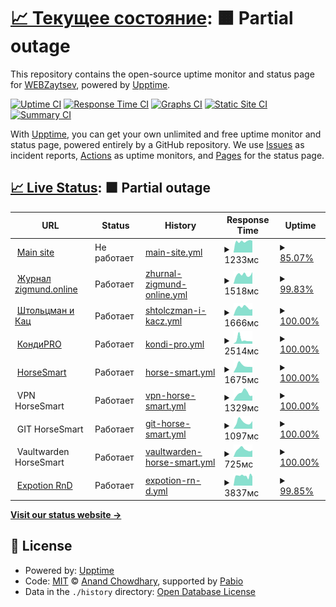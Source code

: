 # [📈 Текущее состояние](https://up.zaitsv.dev): <!--live status--> **🟧 Partial outage**

This repository contains the open-source uptime monitor and status page for [WEBZaytsev](https://webzaytsev.ru), powered by [Upptime](https://github.com/upptime/upptime).

[![Uptime CI](https://github.com/WEBzaytsev/upptime/workflows/Uptime%20CI/badge.svg)](https://github.com/WEBzaytsev/upptime/actions?query=workflow%3A%22Uptime+CI%22)
[![Response Time CI](https://github.com/WEBzaytsev/upptime/workflows/Response%20Time%20CI/badge.svg)](https://github.com/WEBzaytsev/upptime/actions?query=workflow%3A%22Response+Time+CI%22)
[![Graphs CI](https://github.com/WEBzaytsev/upptime/workflows/Graphs%20CI/badge.svg)](https://github.com/WEBzaytsev/upptime/actions?query=workflow%3A%22Graphs+CI%22)
[![Static Site CI](https://github.com/WEBzaytsev/upptime/workflows/Static%20Site%20CI/badge.svg)](https://github.com/WEBzaytsev/upptime/actions?query=workflow%3A%22Static+Site+CI%22)
[![Summary CI](https://github.com/WEBzaytsev/upptime/workflows/Summary%20CI/badge.svg)](https://github.com/WEBzaytsev/upptime/actions?query=workflow%3A%22Summary+CI%22)

With [Upptime](https://upptime.js.org), you can get your own unlimited and free uptime monitor and status page, powered entirely by a GitHub repository. We use [Issues](https://github.com/WEBzaytsev/upptime/issues) as incident reports, [Actions](https://github.com/WEBzaytsev/upptime/actions) as uptime monitors, and [Pages](https://up.zaitsv.dev) for the status page.

## [📈 Live Status](https://demo.upptime.js.org): <!--live status--> **🟧 Partial outage**

<!--start: status pages-->
<!-- This summary is generated by Upptime (https://github.com/upptime/upptime) -->
<!-- Do not edit this manually, your changes will be overwritten -->
<!-- prettier-ignore -->
| URL | Status | History | Response Time | Uptime |
| --- | ------ | ------- | ------------- | ------ |
| <img alt="" src="https://icons.duckduckgo.com/ip3/webzaytsev.ru.ico" height="13"> [Main site](https://webzaytsev.ru) | Не работает | [main-site.yml](https://github.com/WEBzaytsev/upptime/commits/HEAD/history/main-site.yml) | <details><summary><img alt="Response time graph" src="./graphs/main-site/response-time-week.png" height="20"> 1233мс</summary><br><a href="https://up.zaitsv.dev/history/main-site"><img alt="Response time 1557" src="https://img.shields.io/endpoint?url=https%3A%2F%2Fraw.githubusercontent.com%2FWEBzaytsev%2Fupptime%2FHEAD%2Fapi%2Fmain-site%2Fresponse-time.json"></a><br><a href="https://up.zaitsv.dev/history/main-site"><img alt="24-hour response time 0" src="https://img.shields.io/endpoint?url=https%3A%2F%2Fraw.githubusercontent.com%2FWEBzaytsev%2Fupptime%2FHEAD%2Fapi%2Fmain-site%2Fresponse-time-day.json"></a><br><a href="https://up.zaitsv.dev/history/main-site"><img alt="7-day response time 1233" src="https://img.shields.io/endpoint?url=https%3A%2F%2Fraw.githubusercontent.com%2FWEBzaytsev%2Fupptime%2FHEAD%2Fapi%2Fmain-site%2Fresponse-time-week.json"></a><br><a href="https://up.zaitsv.dev/history/main-site"><img alt="30-day response time 1427" src="https://img.shields.io/endpoint?url=https%3A%2F%2Fraw.githubusercontent.com%2FWEBzaytsev%2Fupptime%2FHEAD%2Fapi%2Fmain-site%2Fresponse-time-month.json"></a><br><a href="https://up.zaitsv.dev/history/main-site"><img alt="1-year response time 1557" src="https://img.shields.io/endpoint?url=https%3A%2F%2Fraw.githubusercontent.com%2FWEBzaytsev%2Fupptime%2FHEAD%2Fapi%2Fmain-site%2Fresponse-time-year.json"></a></details> | <details><summary><a href="https://up.zaitsv.dev/history/main-site">85.07%</a></summary><a href="https://up.zaitsv.dev/history/main-site"><img alt="All-time uptime 94.08%" src="https://img.shields.io/endpoint?url=https%3A%2F%2Fraw.githubusercontent.com%2FWEBzaytsev%2Fupptime%2FHEAD%2Fapi%2Fmain-site%2Fuptime.json"></a><br><a href="https://up.zaitsv.dev/history/main-site"><img alt="24-hour uptime 0.00%" src="https://img.shields.io/endpoint?url=https%3A%2F%2Fraw.githubusercontent.com%2FWEBzaytsev%2Fupptime%2FHEAD%2Fapi%2Fmain-site%2Fuptime-day.json"></a><br><a href="https://up.zaitsv.dev/history/main-site"><img alt="7-day uptime 85.07%" src="https://img.shields.io/endpoint?url=https%3A%2F%2Fraw.githubusercontent.com%2FWEBzaytsev%2Fupptime%2FHEAD%2Fapi%2Fmain-site%2Fuptime-week.json"></a><br><a href="https://up.zaitsv.dev/history/main-site"><img alt="30-day uptime 94.06%" src="https://img.shields.io/endpoint?url=https%3A%2F%2Fraw.githubusercontent.com%2FWEBzaytsev%2Fupptime%2FHEAD%2Fapi%2Fmain-site%2Fuptime-month.json"></a><br><a href="https://up.zaitsv.dev/history/main-site"><img alt="1-year uptime 94.08%" src="https://img.shields.io/endpoint?url=https%3A%2F%2Fraw.githubusercontent.com%2FWEBzaytsev%2Fupptime%2FHEAD%2Fapi%2Fmain-site%2Fuptime-year.json"></a></details>
| <img alt="" src="https://icons.duckduckgo.com/ip3/zigmund.online.ico" height="13"> [Журнал zigmund.online](https://zigmund.online/journal) | Работает | [zhurnal-zigmund-online.yml](https://github.com/WEBzaytsev/upptime/commits/HEAD/history/zhurnal-zigmund-online.yml) | <details><summary><img alt="Response time graph" src="./graphs/zhurnal-zigmund-online/response-time-week.png" height="20"> 1518мс</summary><br><a href="https://up.zaitsv.dev/history/zhurnal-zigmund-online"><img alt="Response time 1416" src="https://img.shields.io/endpoint?url=https%3A%2F%2Fraw.githubusercontent.com%2FWEBzaytsev%2Fupptime%2FHEAD%2Fapi%2Fzhurnal-zigmund-online%2Fresponse-time.json"></a><br><a href="https://up.zaitsv.dev/history/zhurnal-zigmund-online"><img alt="24-hour response time 1639" src="https://img.shields.io/endpoint?url=https%3A%2F%2Fraw.githubusercontent.com%2FWEBzaytsev%2Fupptime%2FHEAD%2Fapi%2Fzhurnal-zigmund-online%2Fresponse-time-day.json"></a><br><a href="https://up.zaitsv.dev/history/zhurnal-zigmund-online"><img alt="7-day response time 1518" src="https://img.shields.io/endpoint?url=https%3A%2F%2Fraw.githubusercontent.com%2FWEBzaytsev%2Fupptime%2FHEAD%2Fapi%2Fzhurnal-zigmund-online%2Fresponse-time-week.json"></a><br><a href="https://up.zaitsv.dev/history/zhurnal-zigmund-online"><img alt="30-day response time 1377" src="https://img.shields.io/endpoint?url=https%3A%2F%2Fraw.githubusercontent.com%2FWEBzaytsev%2Fupptime%2FHEAD%2Fapi%2Fzhurnal-zigmund-online%2Fresponse-time-month.json"></a><br><a href="https://up.zaitsv.dev/history/zhurnal-zigmund-online"><img alt="1-year response time 1416" src="https://img.shields.io/endpoint?url=https%3A%2F%2Fraw.githubusercontent.com%2FWEBzaytsev%2Fupptime%2FHEAD%2Fapi%2Fzhurnal-zigmund-online%2Fresponse-time-year.json"></a></details> | <details><summary><a href="https://up.zaitsv.dev/history/zhurnal-zigmund-online">99.83%</a></summary><a href="https://up.zaitsv.dev/history/zhurnal-zigmund-online"><img alt="All-time uptime 99.76%" src="https://img.shields.io/endpoint?url=https%3A%2F%2Fraw.githubusercontent.com%2FWEBzaytsev%2Fupptime%2FHEAD%2Fapi%2Fzhurnal-zigmund-online%2Fuptime.json"></a><br><a href="https://up.zaitsv.dev/history/zhurnal-zigmund-online"><img alt="24-hour uptime 98.82%" src="https://img.shields.io/endpoint?url=https%3A%2F%2Fraw.githubusercontent.com%2FWEBzaytsev%2Fupptime%2FHEAD%2Fapi%2Fzhurnal-zigmund-online%2Fuptime-day.json"></a><br><a href="https://up.zaitsv.dev/history/zhurnal-zigmund-online"><img alt="7-day uptime 99.83%" src="https://img.shields.io/endpoint?url=https%3A%2F%2Fraw.githubusercontent.com%2FWEBzaytsev%2Fupptime%2FHEAD%2Fapi%2Fzhurnal-zigmund-online%2Fuptime-week.json"></a><br><a href="https://up.zaitsv.dev/history/zhurnal-zigmund-online"><img alt="30-day uptime 99.71%" src="https://img.shields.io/endpoint?url=https%3A%2F%2Fraw.githubusercontent.com%2FWEBzaytsev%2Fupptime%2FHEAD%2Fapi%2Fzhurnal-zigmund-online%2Fuptime-month.json"></a><br><a href="https://up.zaitsv.dev/history/zhurnal-zigmund-online"><img alt="1-year uptime 99.76%" src="https://img.shields.io/endpoint?url=https%3A%2F%2Fraw.githubusercontent.com%2FWEBzaytsev%2Fupptime%2FHEAD%2Fapi%2Fzhurnal-zigmund-online%2Fuptime-year.json"></a></details>
| <img alt="" src="https://icons.duckduckgo.com/ip3/katz.ru.ico" height="13"> [Штольцман и Кац](https://katz.ru) | Работает | [shtolczman-i-kacz.yml](https://github.com/WEBzaytsev/upptime/commits/HEAD/history/shtolczman-i-kacz.yml) | <details><summary><img alt="Response time graph" src="./graphs/shtolczman-i-kacz/response-time-week.png" height="20"> 1666мс</summary><br><a href="https://up.zaitsv.dev/history/shtolczman-i-kacz"><img alt="Response time 1798" src="https://img.shields.io/endpoint?url=https%3A%2F%2Fraw.githubusercontent.com%2FWEBzaytsev%2Fupptime%2FHEAD%2Fapi%2Fshtolczman-i-kacz%2Fresponse-time.json"></a><br><a href="https://up.zaitsv.dev/history/shtolczman-i-kacz"><img alt="24-hour response time 2013" src="https://img.shields.io/endpoint?url=https%3A%2F%2Fraw.githubusercontent.com%2FWEBzaytsev%2Fupptime%2FHEAD%2Fapi%2Fshtolczman-i-kacz%2Fresponse-time-day.json"></a><br><a href="https://up.zaitsv.dev/history/shtolczman-i-kacz"><img alt="7-day response time 1666" src="https://img.shields.io/endpoint?url=https%3A%2F%2Fraw.githubusercontent.com%2FWEBzaytsev%2Fupptime%2FHEAD%2Fapi%2Fshtolczman-i-kacz%2Fresponse-time-week.json"></a><br><a href="https://up.zaitsv.dev/history/shtolczman-i-kacz"><img alt="30-day response time 1897" src="https://img.shields.io/endpoint?url=https%3A%2F%2Fraw.githubusercontent.com%2FWEBzaytsev%2Fupptime%2FHEAD%2Fapi%2Fshtolczman-i-kacz%2Fresponse-time-month.json"></a><br><a href="https://up.zaitsv.dev/history/shtolczman-i-kacz"><img alt="1-year response time 1798" src="https://img.shields.io/endpoint?url=https%3A%2F%2Fraw.githubusercontent.com%2FWEBzaytsev%2Fupptime%2FHEAD%2Fapi%2Fshtolczman-i-kacz%2Fresponse-time-year.json"></a></details> | <details><summary><a href="https://up.zaitsv.dev/history/shtolczman-i-kacz">100.00%</a></summary><a href="https://up.zaitsv.dev/history/shtolczman-i-kacz"><img alt="All-time uptime 99.92%" src="https://img.shields.io/endpoint?url=https%3A%2F%2Fraw.githubusercontent.com%2FWEBzaytsev%2Fupptime%2FHEAD%2Fapi%2Fshtolczman-i-kacz%2Fuptime.json"></a><br><a href="https://up.zaitsv.dev/history/shtolczman-i-kacz"><img alt="24-hour uptime 100.00%" src="https://img.shields.io/endpoint?url=https%3A%2F%2Fraw.githubusercontent.com%2FWEBzaytsev%2Fupptime%2FHEAD%2Fapi%2Fshtolczman-i-kacz%2Fuptime-day.json"></a><br><a href="https://up.zaitsv.dev/history/shtolczman-i-kacz"><img alt="7-day uptime 100.00%" src="https://img.shields.io/endpoint?url=https%3A%2F%2Fraw.githubusercontent.com%2FWEBzaytsev%2Fupptime%2FHEAD%2Fapi%2Fshtolczman-i-kacz%2Fuptime-week.json"></a><br><a href="https://up.zaitsv.dev/history/shtolczman-i-kacz"><img alt="30-day uptime 99.91%" src="https://img.shields.io/endpoint?url=https%3A%2F%2Fraw.githubusercontent.com%2FWEBzaytsev%2Fupptime%2FHEAD%2Fapi%2Fshtolczman-i-kacz%2Fuptime-month.json"></a><br><a href="https://up.zaitsv.dev/history/shtolczman-i-kacz"><img alt="1-year uptime 99.92%" src="https://img.shields.io/endpoint?url=https%3A%2F%2Fraw.githubusercontent.com%2FWEBzaytsev%2Fupptime%2FHEAD%2Fapi%2Fshtolczman-i-kacz%2Fuptime-year.json"></a></details>
| <img alt="" src="https://icons.duckduckgo.com/ip3/bestsurprise.ru.ico" height="13"> [КондиPRO](https://bestsurprise.ru) | Работает | [kondi-pro.yml](https://github.com/WEBzaytsev/upptime/commits/HEAD/history/kondi-pro.yml) | <details><summary><img alt="Response time graph" src="./graphs/kondi-pro/response-time-week.png" height="20"> 2514мс</summary><br><a href="https://up.zaitsv.dev/history/kondi-pro"><img alt="Response time 1835" src="https://img.shields.io/endpoint?url=https%3A%2F%2Fraw.githubusercontent.com%2FWEBzaytsev%2Fupptime%2FHEAD%2Fapi%2Fkondi-pro%2Fresponse-time.json"></a><br><a href="https://up.zaitsv.dev/history/kondi-pro"><img alt="24-hour response time 2019" src="https://img.shields.io/endpoint?url=https%3A%2F%2Fraw.githubusercontent.com%2FWEBzaytsev%2Fupptime%2FHEAD%2Fapi%2Fkondi-pro%2Fresponse-time-day.json"></a><br><a href="https://up.zaitsv.dev/history/kondi-pro"><img alt="7-day response time 2514" src="https://img.shields.io/endpoint?url=https%3A%2F%2Fraw.githubusercontent.com%2FWEBzaytsev%2Fupptime%2FHEAD%2Fapi%2Fkondi-pro%2Fresponse-time-week.json"></a><br><a href="https://up.zaitsv.dev/history/kondi-pro"><img alt="30-day response time 1840" src="https://img.shields.io/endpoint?url=https%3A%2F%2Fraw.githubusercontent.com%2FWEBzaytsev%2Fupptime%2FHEAD%2Fapi%2Fkondi-pro%2Fresponse-time-month.json"></a><br><a href="https://up.zaitsv.dev/history/kondi-pro"><img alt="1-year response time 1835" src="https://img.shields.io/endpoint?url=https%3A%2F%2Fraw.githubusercontent.com%2FWEBzaytsev%2Fupptime%2FHEAD%2Fapi%2Fkondi-pro%2Fresponse-time-year.json"></a></details> | <details><summary><a href="https://up.zaitsv.dev/history/kondi-pro">100.00%</a></summary><a href="https://up.zaitsv.dev/history/kondi-pro"><img alt="All-time uptime 99.97%" src="https://img.shields.io/endpoint?url=https%3A%2F%2Fraw.githubusercontent.com%2FWEBzaytsev%2Fupptime%2FHEAD%2Fapi%2Fkondi-pro%2Fuptime.json"></a><br><a href="https://up.zaitsv.dev/history/kondi-pro"><img alt="24-hour uptime 100.00%" src="https://img.shields.io/endpoint?url=https%3A%2F%2Fraw.githubusercontent.com%2FWEBzaytsev%2Fupptime%2FHEAD%2Fapi%2Fkondi-pro%2Fuptime-day.json"></a><br><a href="https://up.zaitsv.dev/history/kondi-pro"><img alt="7-day uptime 100.00%" src="https://img.shields.io/endpoint?url=https%3A%2F%2Fraw.githubusercontent.com%2FWEBzaytsev%2Fupptime%2FHEAD%2Fapi%2Fkondi-pro%2Fuptime-week.json"></a><br><a href="https://up.zaitsv.dev/history/kondi-pro"><img alt="30-day uptime 99.96%" src="https://img.shields.io/endpoint?url=https%3A%2F%2Fraw.githubusercontent.com%2FWEBzaytsev%2Fupptime%2FHEAD%2Fapi%2Fkondi-pro%2Fuptime-month.json"></a><br><a href="https://up.zaitsv.dev/history/kondi-pro"><img alt="1-year uptime 99.97%" src="https://img.shields.io/endpoint?url=https%3A%2F%2Fraw.githubusercontent.com%2FWEBzaytsev%2Fupptime%2FHEAD%2Fapi%2Fkondi-pro%2Fuptime-year.json"></a></details>
| <img alt="" src="https://icons.duckduckgo.com/ip3/horsesmart.store.ico" height="13"> [HorseSmart](https://horsesmart.store) | Работает | [horse-smart.yml](https://github.com/WEBzaytsev/upptime/commits/HEAD/history/horse-smart.yml) | <details><summary><img alt="Response time graph" src="./graphs/horse-smart/response-time-week.png" height="20"> 1675мс</summary><br><a href="https://up.zaitsv.dev/history/horse-smart"><img alt="Response time 1452" src="https://img.shields.io/endpoint?url=https%3A%2F%2Fraw.githubusercontent.com%2FWEBzaytsev%2Fupptime%2FHEAD%2Fapi%2Fhorse-smart%2Fresponse-time.json"></a><br><a href="https://up.zaitsv.dev/history/horse-smart"><img alt="24-hour response time 1711" src="https://img.shields.io/endpoint?url=https%3A%2F%2Fraw.githubusercontent.com%2FWEBzaytsev%2Fupptime%2FHEAD%2Fapi%2Fhorse-smart%2Fresponse-time-day.json"></a><br><a href="https://up.zaitsv.dev/history/horse-smart"><img alt="7-day response time 1675" src="https://img.shields.io/endpoint?url=https%3A%2F%2Fraw.githubusercontent.com%2FWEBzaytsev%2Fupptime%2FHEAD%2Fapi%2Fhorse-smart%2Fresponse-time-week.json"></a><br><a href="https://up.zaitsv.dev/history/horse-smart"><img alt="30-day response time 1478" src="https://img.shields.io/endpoint?url=https%3A%2F%2Fraw.githubusercontent.com%2FWEBzaytsev%2Fupptime%2FHEAD%2Fapi%2Fhorse-smart%2Fresponse-time-month.json"></a><br><a href="https://up.zaitsv.dev/history/horse-smart"><img alt="1-year response time 1452" src="https://img.shields.io/endpoint?url=https%3A%2F%2Fraw.githubusercontent.com%2FWEBzaytsev%2Fupptime%2FHEAD%2Fapi%2Fhorse-smart%2Fresponse-time-year.json"></a></details> | <details><summary><a href="https://up.zaitsv.dev/history/horse-smart">100.00%</a></summary><a href="https://up.zaitsv.dev/history/horse-smart"><img alt="All-time uptime 99.86%" src="https://img.shields.io/endpoint?url=https%3A%2F%2Fraw.githubusercontent.com%2FWEBzaytsev%2Fupptime%2FHEAD%2Fapi%2Fhorse-smart%2Fuptime.json"></a><br><a href="https://up.zaitsv.dev/history/horse-smart"><img alt="24-hour uptime 100.00%" src="https://img.shields.io/endpoint?url=https%3A%2F%2Fraw.githubusercontent.com%2FWEBzaytsev%2Fupptime%2FHEAD%2Fapi%2Fhorse-smart%2Fuptime-day.json"></a><br><a href="https://up.zaitsv.dev/history/horse-smart"><img alt="7-day uptime 100.00%" src="https://img.shields.io/endpoint?url=https%3A%2F%2Fraw.githubusercontent.com%2FWEBzaytsev%2Fupptime%2FHEAD%2Fapi%2Fhorse-smart%2Fuptime-week.json"></a><br><a href="https://up.zaitsv.dev/history/horse-smart"><img alt="30-day uptime 99.83%" src="https://img.shields.io/endpoint?url=https%3A%2F%2Fraw.githubusercontent.com%2FWEBzaytsev%2Fupptime%2FHEAD%2Fapi%2Fhorse-smart%2Fuptime-month.json"></a><br><a href="https://up.zaitsv.dev/history/horse-smart"><img alt="1-year uptime 99.86%" src="https://img.shields.io/endpoint?url=https%3A%2F%2Fraw.githubusercontent.com%2FWEBzaytsev%2Fupptime%2FHEAD%2Fapi%2Fhorse-smart%2Fuptime-year.json"></a></details>
| <img alt="" src="https://icons.duckduckgo.com/ip3/null.ico" height="13"> VPN HorseSmart | Работает | [vpn-horse-smart.yml](https://github.com/WEBzaytsev/upptime/commits/HEAD/history/vpn-horse-smart.yml) | <details><summary><img alt="Response time graph" src="./graphs/vpn-horse-smart/response-time-week.png" height="20"> 1329мс</summary><br><a href="https://up.zaitsv.dev/history/vpn-horse-smart"><img alt="Response time 1076" src="https://img.shields.io/endpoint?url=https%3A%2F%2Fraw.githubusercontent.com%2FWEBzaytsev%2Fupptime%2FHEAD%2Fapi%2Fvpn-horse-smart%2Fresponse-time.json"></a><br><a href="https://up.zaitsv.dev/history/vpn-horse-smart"><img alt="24-hour response time 1934" src="https://img.shields.io/endpoint?url=https%3A%2F%2Fraw.githubusercontent.com%2FWEBzaytsev%2Fupptime%2FHEAD%2Fapi%2Fvpn-horse-smart%2Fresponse-time-day.json"></a><br><a href="https://up.zaitsv.dev/history/vpn-horse-smart"><img alt="7-day response time 1329" src="https://img.shields.io/endpoint?url=https%3A%2F%2Fraw.githubusercontent.com%2FWEBzaytsev%2Fupptime%2FHEAD%2Fapi%2Fvpn-horse-smart%2Fresponse-time-week.json"></a><br><a href="https://up.zaitsv.dev/history/vpn-horse-smart"><img alt="30-day response time 1133" src="https://img.shields.io/endpoint?url=https%3A%2F%2Fraw.githubusercontent.com%2FWEBzaytsev%2Fupptime%2FHEAD%2Fapi%2Fvpn-horse-smart%2Fresponse-time-month.json"></a><br><a href="https://up.zaitsv.dev/history/vpn-horse-smart"><img alt="1-year response time 1076" src="https://img.shields.io/endpoint?url=https%3A%2F%2Fraw.githubusercontent.com%2FWEBzaytsev%2Fupptime%2FHEAD%2Fapi%2Fvpn-horse-smart%2Fresponse-time-year.json"></a></details> | <details><summary><a href="https://up.zaitsv.dev/history/vpn-horse-smart">100.00%</a></summary><a href="https://up.zaitsv.dev/history/vpn-horse-smart"><img alt="All-time uptime 99.85%" src="https://img.shields.io/endpoint?url=https%3A%2F%2Fraw.githubusercontent.com%2FWEBzaytsev%2Fupptime%2FHEAD%2Fapi%2Fvpn-horse-smart%2Fuptime.json"></a><br><a href="https://up.zaitsv.dev/history/vpn-horse-smart"><img alt="24-hour uptime 100.00%" src="https://img.shields.io/endpoint?url=https%3A%2F%2Fraw.githubusercontent.com%2FWEBzaytsev%2Fupptime%2FHEAD%2Fapi%2Fvpn-horse-smart%2Fuptime-day.json"></a><br><a href="https://up.zaitsv.dev/history/vpn-horse-smart"><img alt="7-day uptime 100.00%" src="https://img.shields.io/endpoint?url=https%3A%2F%2Fraw.githubusercontent.com%2FWEBzaytsev%2Fupptime%2FHEAD%2Fapi%2Fvpn-horse-smart%2Fuptime-week.json"></a><br><a href="https://up.zaitsv.dev/history/vpn-horse-smart"><img alt="30-day uptime 99.82%" src="https://img.shields.io/endpoint?url=https%3A%2F%2Fraw.githubusercontent.com%2FWEBzaytsev%2Fupptime%2FHEAD%2Fapi%2Fvpn-horse-smart%2Fuptime-month.json"></a><br><a href="https://up.zaitsv.dev/history/vpn-horse-smart"><img alt="1-year uptime 99.85%" src="https://img.shields.io/endpoint?url=https%3A%2F%2Fraw.githubusercontent.com%2FWEBzaytsev%2Fupptime%2FHEAD%2Fapi%2Fvpn-horse-smart%2Fuptime-year.json"></a></details>
| <img alt="" src="https://icons.duckduckgo.com/ip3/null.ico" height="13"> GIT HorseSmart | Работает | [git-horse-smart.yml](https://github.com/WEBzaytsev/upptime/commits/HEAD/history/git-horse-smart.yml) | <details><summary><img alt="Response time graph" src="./graphs/git-horse-smart/response-time-week.png" height="20"> 1097мс</summary><br><a href="https://up.zaitsv.dev/history/git-horse-smart"><img alt="Response time 971" src="https://img.shields.io/endpoint?url=https%3A%2F%2Fraw.githubusercontent.com%2FWEBzaytsev%2Fupptime%2FHEAD%2Fapi%2Fgit-horse-smart%2Fresponse-time.json"></a><br><a href="https://up.zaitsv.dev/history/git-horse-smart"><img alt="24-hour response time 981" src="https://img.shields.io/endpoint?url=https%3A%2F%2Fraw.githubusercontent.com%2FWEBzaytsev%2Fupptime%2FHEAD%2Fapi%2Fgit-horse-smart%2Fresponse-time-day.json"></a><br><a href="https://up.zaitsv.dev/history/git-horse-smart"><img alt="7-day response time 1097" src="https://img.shields.io/endpoint?url=https%3A%2F%2Fraw.githubusercontent.com%2FWEBzaytsev%2Fupptime%2FHEAD%2Fapi%2Fgit-horse-smart%2Fresponse-time-week.json"></a><br><a href="https://up.zaitsv.dev/history/git-horse-smart"><img alt="30-day response time 932" src="https://img.shields.io/endpoint?url=https%3A%2F%2Fraw.githubusercontent.com%2FWEBzaytsev%2Fupptime%2FHEAD%2Fapi%2Fgit-horse-smart%2Fresponse-time-month.json"></a><br><a href="https://up.zaitsv.dev/history/git-horse-smart"><img alt="1-year response time 971" src="https://img.shields.io/endpoint?url=https%3A%2F%2Fraw.githubusercontent.com%2FWEBzaytsev%2Fupptime%2FHEAD%2Fapi%2Fgit-horse-smart%2Fresponse-time-year.json"></a></details> | <details><summary><a href="https://up.zaitsv.dev/history/git-horse-smart">100.00%</a></summary><a href="https://up.zaitsv.dev/history/git-horse-smart"><img alt="All-time uptime 100.00%" src="https://img.shields.io/endpoint?url=https%3A%2F%2Fraw.githubusercontent.com%2FWEBzaytsev%2Fupptime%2FHEAD%2Fapi%2Fgit-horse-smart%2Fuptime.json"></a><br><a href="https://up.zaitsv.dev/history/git-horse-smart"><img alt="24-hour uptime 100.00%" src="https://img.shields.io/endpoint?url=https%3A%2F%2Fraw.githubusercontent.com%2FWEBzaytsev%2Fupptime%2FHEAD%2Fapi%2Fgit-horse-smart%2Fuptime-day.json"></a><br><a href="https://up.zaitsv.dev/history/git-horse-smart"><img alt="7-day uptime 100.00%" src="https://img.shields.io/endpoint?url=https%3A%2F%2Fraw.githubusercontent.com%2FWEBzaytsev%2Fupptime%2FHEAD%2Fapi%2Fgit-horse-smart%2Fuptime-week.json"></a><br><a href="https://up.zaitsv.dev/history/git-horse-smart"><img alt="30-day uptime 100.00%" src="https://img.shields.io/endpoint?url=https%3A%2F%2Fraw.githubusercontent.com%2FWEBzaytsev%2Fupptime%2FHEAD%2Fapi%2Fgit-horse-smart%2Fuptime-month.json"></a><br><a href="https://up.zaitsv.dev/history/git-horse-smart"><img alt="1-year uptime 100.00%" src="https://img.shields.io/endpoint?url=https%3A%2F%2Fraw.githubusercontent.com%2FWEBzaytsev%2Fupptime%2FHEAD%2Fapi%2Fgit-horse-smart%2Fuptime-year.json"></a></details>
| <img alt="" src="https://icons.duckduckgo.com/ip3/null.ico" height="13"> Vaultwarden HorseSmart | Работает | [vaultwarden-horse-smart.yml](https://github.com/WEBzaytsev/upptime/commits/HEAD/history/vaultwarden-horse-smart.yml) | <details><summary><img alt="Response time graph" src="./graphs/vaultwarden-horse-smart/response-time-week.png" height="20"> 725мс</summary><br><a href="https://up.zaitsv.dev/history/vaultwarden-horse-smart"><img alt="Response time 768" src="https://img.shields.io/endpoint?url=https%3A%2F%2Fraw.githubusercontent.com%2FWEBzaytsev%2Fupptime%2FHEAD%2Fapi%2Fvaultwarden-horse-smart%2Fresponse-time.json"></a><br><a href="https://up.zaitsv.dev/history/vaultwarden-horse-smart"><img alt="24-hour response time 810" src="https://img.shields.io/endpoint?url=https%3A%2F%2Fraw.githubusercontent.com%2FWEBzaytsev%2Fupptime%2FHEAD%2Fapi%2Fvaultwarden-horse-smart%2Fresponse-time-day.json"></a><br><a href="https://up.zaitsv.dev/history/vaultwarden-horse-smart"><img alt="7-day response time 725" src="https://img.shields.io/endpoint?url=https%3A%2F%2Fraw.githubusercontent.com%2FWEBzaytsev%2Fupptime%2FHEAD%2Fapi%2Fvaultwarden-horse-smart%2Fresponse-time-week.json"></a><br><a href="https://up.zaitsv.dev/history/vaultwarden-horse-smart"><img alt="30-day response time 768" src="https://img.shields.io/endpoint?url=https%3A%2F%2Fraw.githubusercontent.com%2FWEBzaytsev%2Fupptime%2FHEAD%2Fapi%2Fvaultwarden-horse-smart%2Fresponse-time-month.json"></a><br><a href="https://up.zaitsv.dev/history/vaultwarden-horse-smart"><img alt="1-year response time 768" src="https://img.shields.io/endpoint?url=https%3A%2F%2Fraw.githubusercontent.com%2FWEBzaytsev%2Fupptime%2FHEAD%2Fapi%2Fvaultwarden-horse-smart%2Fresponse-time-year.json"></a></details> | <details><summary><a href="https://up.zaitsv.dev/history/vaultwarden-horse-smart">100.00%</a></summary><a href="https://up.zaitsv.dev/history/vaultwarden-horse-smart"><img alt="All-time uptime 100.00%" src="https://img.shields.io/endpoint?url=https%3A%2F%2Fraw.githubusercontent.com%2FWEBzaytsev%2Fupptime%2FHEAD%2Fapi%2Fvaultwarden-horse-smart%2Fuptime.json"></a><br><a href="https://up.zaitsv.dev/history/vaultwarden-horse-smart"><img alt="24-hour uptime 100.00%" src="https://img.shields.io/endpoint?url=https%3A%2F%2Fraw.githubusercontent.com%2FWEBzaytsev%2Fupptime%2FHEAD%2Fapi%2Fvaultwarden-horse-smart%2Fuptime-day.json"></a><br><a href="https://up.zaitsv.dev/history/vaultwarden-horse-smart"><img alt="7-day uptime 100.00%" src="https://img.shields.io/endpoint?url=https%3A%2F%2Fraw.githubusercontent.com%2FWEBzaytsev%2Fupptime%2FHEAD%2Fapi%2Fvaultwarden-horse-smart%2Fuptime-week.json"></a><br><a href="https://up.zaitsv.dev/history/vaultwarden-horse-smart"><img alt="30-day uptime 100.00%" src="https://img.shields.io/endpoint?url=https%3A%2F%2Fraw.githubusercontent.com%2FWEBzaytsev%2Fupptime%2FHEAD%2Fapi%2Fvaultwarden-horse-smart%2Fuptime-month.json"></a><br><a href="https://up.zaitsv.dev/history/vaultwarden-horse-smart"><img alt="1-year uptime 100.00%" src="https://img.shields.io/endpoint?url=https%3A%2F%2Fraw.githubusercontent.com%2FWEBzaytsev%2Fupptime%2FHEAD%2Fapi%2Fvaultwarden-horse-smart%2Fuptime-year.json"></a></details>
| <img alt="" src="https://icons.duckduckgo.com/ip3/expotion.tech.ico" height="13"> [Expotion RnD](https://expotion.tech) | Работает | [expotion-rn-d.yml](https://github.com/WEBzaytsev/upptime/commits/HEAD/history/expotion-rn-d.yml) | <details><summary><img alt="Response time graph" src="./graphs/expotion-rn-d/response-time-week.png" height="20"> 3837мс</summary><br><a href="https://up.zaitsv.dev/history/expotion-rn-d"><img alt="Response time 3607" src="https://img.shields.io/endpoint?url=https%3A%2F%2Fraw.githubusercontent.com%2FWEBzaytsev%2Fupptime%2FHEAD%2Fapi%2Fexpotion-rn-d%2Fresponse-time.json"></a><br><a href="https://up.zaitsv.dev/history/expotion-rn-d"><img alt="24-hour response time 3902" src="https://img.shields.io/endpoint?url=https%3A%2F%2Fraw.githubusercontent.com%2FWEBzaytsev%2Fupptime%2FHEAD%2Fapi%2Fexpotion-rn-d%2Fresponse-time-day.json"></a><br><a href="https://up.zaitsv.dev/history/expotion-rn-d"><img alt="7-day response time 3837" src="https://img.shields.io/endpoint?url=https%3A%2F%2Fraw.githubusercontent.com%2FWEBzaytsev%2Fupptime%2FHEAD%2Fapi%2Fexpotion-rn-d%2Fresponse-time-week.json"></a><br><a href="https://up.zaitsv.dev/history/expotion-rn-d"><img alt="30-day response time 3670" src="https://img.shields.io/endpoint?url=https%3A%2F%2Fraw.githubusercontent.com%2FWEBzaytsev%2Fupptime%2FHEAD%2Fapi%2Fexpotion-rn-d%2Fresponse-time-month.json"></a><br><a href="https://up.zaitsv.dev/history/expotion-rn-d"><img alt="1-year response time 3607" src="https://img.shields.io/endpoint?url=https%3A%2F%2Fraw.githubusercontent.com%2FWEBzaytsev%2Fupptime%2FHEAD%2Fapi%2Fexpotion-rn-d%2Fresponse-time-year.json"></a></details> | <details><summary><a href="https://up.zaitsv.dev/history/expotion-rn-d">99.85%</a></summary><a href="https://up.zaitsv.dev/history/expotion-rn-d"><img alt="All-time uptime 99.97%" src="https://img.shields.io/endpoint?url=https%3A%2F%2Fraw.githubusercontent.com%2FWEBzaytsev%2Fupptime%2FHEAD%2Fapi%2Fexpotion-rn-d%2Fuptime.json"></a><br><a href="https://up.zaitsv.dev/history/expotion-rn-d"><img alt="24-hour uptime 100.00%" src="https://img.shields.io/endpoint?url=https%3A%2F%2Fraw.githubusercontent.com%2FWEBzaytsev%2Fupptime%2FHEAD%2Fapi%2Fexpotion-rn-d%2Fuptime-day.json"></a><br><a href="https://up.zaitsv.dev/history/expotion-rn-d"><img alt="7-day uptime 99.85%" src="https://img.shields.io/endpoint?url=https%3A%2F%2Fraw.githubusercontent.com%2FWEBzaytsev%2Fupptime%2FHEAD%2Fapi%2Fexpotion-rn-d%2Fuptime-week.json"></a><br><a href="https://up.zaitsv.dev/history/expotion-rn-d"><img alt="30-day uptime 99.97%" src="https://img.shields.io/endpoint?url=https%3A%2F%2Fraw.githubusercontent.com%2FWEBzaytsev%2Fupptime%2FHEAD%2Fapi%2Fexpotion-rn-d%2Fuptime-month.json"></a><br><a href="https://up.zaitsv.dev/history/expotion-rn-d"><img alt="1-year uptime 99.97%" src="https://img.shields.io/endpoint?url=https%3A%2F%2Fraw.githubusercontent.com%2FWEBzaytsev%2Fupptime%2FHEAD%2Fapi%2Fexpotion-rn-d%2Fuptime-year.json"></a></details>

<!--end: status pages-->

[**Visit our status website →**](https://up.zaitsv.dev)

## 📄 License

- Powered by: [Upptime](https://github.com/upptime/upptime)
- Code: [MIT](./LICENSE) © [Anand Chowdhary](https://anandchowdhary.com), supported by [Pabio](https://pabio.com)
- Data in the `./history` directory: [Open Database License](https://opendatacommons.org/licenses/odbl/1-0/)
